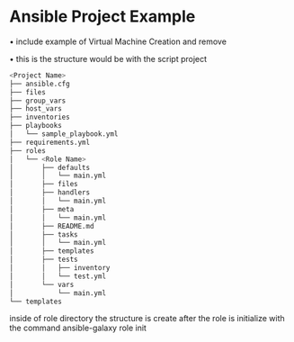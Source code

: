 # Ansible Project Example

• include example of Virtual Machine Creation and remove

• this is the structure would be with the script project
```  bash
<Project Name>
├── ansible.cfg
├── files
├── group_vars
├── host_vars
├── inventories
├── playbooks
│   └── sample_playbook.yml
├── requirements.yml
├── roles
│   └── <Role Name>
│       ├── defaults
│       │   └── main.yml
│       ├── files
│       ├── handlers
│       │   └── main.yml
│       ├── meta
│       │   └── main.yml
│       ├── README.md
│       ├── tasks
│       │   └── main.yml
│       ├── templates
│       ├── tests
│       │   ├── inventory
│       │   └── test.yml
│       └── vars
│           └── main.yml
└── templates
``` 
inside of role directory the structure is create after the role is initialize with the command ansible-galaxy role init <Role Name>

